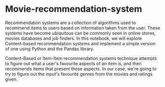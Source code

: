# Movie-recommendation-system

Recommendation systems are a collection of algorithms used to recommend items to users based on information taken from the user. These systems have become ubiquitous can be commonly seen in online stores, movies databases and job finders. In this notebook, we will explore Content-based recommendation systems and implement a simple version of one using Python and the Pandas library.

Content-Based or Item-Item recommendation systems technique attempts to figure out what a user's favourite aspects of an item is, and then recommends items that present those aspects. In our case, we're going to try to figure out the input's favourite genres from the movies and ratings given.
